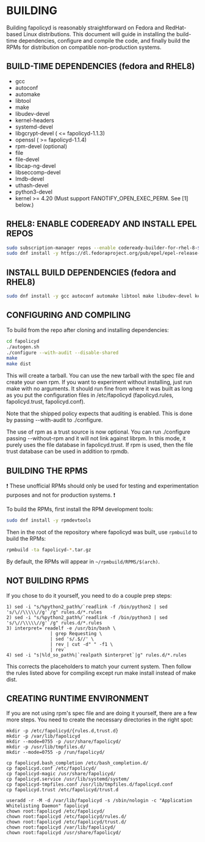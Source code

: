 BUILDING
========

Building fapolicyd is reasonably straightforward on Fedora and RedHat-based Linux distributions.
This document will guide in installing the build-time dependencies, configure and compile the code,
and finally build the RPMs for distribution on compatible non-production systems.

BUILD-TIME DEPENDENCIES (fedora and RHEL8)
------------------------------------------

* gcc
* autoconf
* automake
* libtool
* make
* libudev-devel
* kernel-headers
* systemd-devel
* libgcrypt-devel ( <= fapolicyd-1.1.3)
* openssl         ( >= fapolicyd-1.1.4)
* rpm-devel (optional)
* file
* file-devel
* libcap-ng-devel
* libseccomp-devel
* lmdb-devel
* uthash-devel
* python3-devel
* kernel >= 4.20 (Must support FANOTIFY_OPEN_EXEC_PERM. See [1] below.)

RHEL8: ENABLE CODEREADY AND INSTALL EPEL REPOS
----------------------------------------------

```bash
sudo subscription-manager repos --enable codeready-builder-for-rhel-8-$(arch)-rpms
sudo dnf install -y https://dl.fedoraproject.org/pub/epel/epel-release-latest-8.noarch.rpm
```

INSTALL BUILD DEPENDENCIES (fedora and RHEL8)
---------------------------------------------

```bash
sudo dnf install -y gcc autoconf automake libtool make libudev-devel kernel-headers systemd-devel libgcrypt-devel rpm-devel file file-devel libcap-ng-devel libseccomp-devel lmdb-devel uthash-devel python3-devel
```

CONFIGURING AND COMPILING
-------------------------

To build from the repo after cloning and installing dependencies:

```bash
cd fapolicyd
./autogen.sh
./configure --with-audit --disable-shared
make
make dist
```

This will create a tarball. You can use the new tarball with the spec file
and create your own rpm. If you want to experiment without installing, just
run make with no arguments. It should run fine from where it was built as
long as you put the configuration files in /etc/fapolicyd (fapolicyd.rules,
fapolicyd.trust, fapolicyd.conf).

Note that the shipped policy expects that auditing is enabled. This is done
by passing --with-audit to ./configure.

The use of rpm as a trust source is now optional. You can run ./configure
passing --without-rpm and it will not link against librpm. In this mode, it
purely uses the file database in fapolicyd.trust. If rpm is used, then the
file trust database can be used in addition to rpmdb.

BUILDING THE RPMS
-----------------

:exclamation: These unofficial RPMs should only be used for testing and
experimentation purposes and not for production systems. :exclamation:

To build the RPMs, first install the RPM development tools:

```bash
sudo dnf install -y rpmdevtools
```

Then in the root of the repository where fapolicyd was built, use `rpmbuild`
to build the RPMs:

```bash
rpmbuild -ta fapolicyd-*.tar.gz
```

By default, the RPMs will appear in `~/rpmbuild/RPMS/$(arch)`.

NOT BUILDING RPMS
-----------------
If you chose to do it yourself, you need to do a couple prep steps:

```
1) sed -i "s/%python2_path%/`readlink -f /bin/python2 | sed 's/\//\\\\\//g'`/g" rules.d/*.rules
2) sed -i "s/%python2_path%/`readlink -f /bin/python3 | sed 's/\//\\\\\//g'`/g" rules.d/*.rules
3) interpret=`readelf -e /usr/bin/bash \
                | grep Requesting \
                | sed 's/.$//' \
                | rev | cut -d" " -f1 \
                | rev`
4) sed -i "s|%ld_so_path%|`realpath $interpret`|g" rules.d/*.rules
```
This corrects the placeholders to match your current system. Then follow the
rules listed above for compiling except run make install instead of make dist.

CREATING RUNTIME ENVIRONMENT
----------------------------
If you are not using rpm's spec file and are doing it yourself, there are
a few more steps. You need to create the necessary directories in the right
spot:

```
mkdir -p /etc/fapolicyd/{rules.d,trust.d}
mkdir -p /var/lib/fapolicyd
mkdir --mode=0755 -p /usr/share/fapolicyd/
mkdir -p /usr/lib/tmpfiles.d/
mkdir --mode=0755 -p /run/fapolicyd/

cp fapolicyd.bash_completion /etc/bash_completion.d/
cp fapolicyd.conf /etc/fapolicyd/
cp fapolicyd-magic /usr/share/fapolicyd/
cp fapolicyd.service /usr/lib/systemd/system/
cp fapolicyd-tmpfiles.conf /usr/lib/tmpfiles.d/fapolicyd.conf
cp fapolicyd.trust /etc/fapolicyd/trust.d

useradd -r -M -d /var/lib/fapolicyd -s /sbin/nologin -c "Application Whitelisting Daemon" fapolicyd
chown root:fapolicyd /etc/fapolicyd/
chown root:fapolicyd /etc/fapolicyd/rules.d/
chown root:fapolicyd /etc/fapolicyd/trust.d/
chown root:fapolicyd /var/lib/fapolicyd/
chown root:fapolicyd /usr/share/fapolicyd/
```

